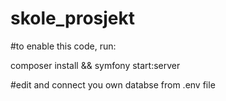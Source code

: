 # skole_prosjekt

#to enable this code, run:

composer install &&
symfony start:server

#edit and connect you own databse from .env file
